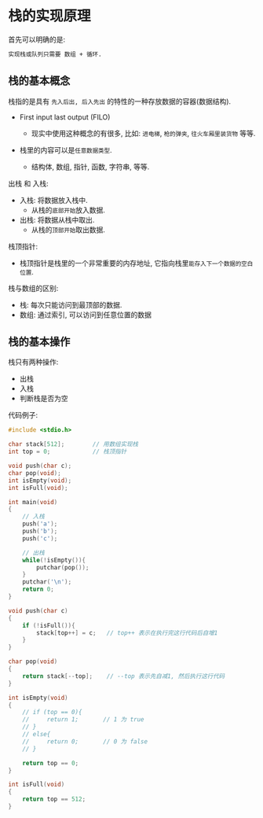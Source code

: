 # 栈的实现原理
首先可以明确的是:
```txt
实现栈或队列只需要 数组 + 循环.
```

## 栈的基本概念
栈指的是具有 `先入后出, 后入先出` 的特性的一种存放数据的容器(数据结构).
- First input last output (FILO)
  - 现实中使用这种概念的有很多, 比如: `进电梯`, `枪的弹夹`, `往火车厢里装货物` 等等.

- 栈里的内容可以是`任意数据类型`.
  - 结构体, 数组, 指针, 函数, 字符串, 等等.


出栈 和 入栈:
- 入栈: 将数据放入栈中.
  - 从栈的`底部开始`放入数据.
- 出栈: 将数据从栈中取出.
  - 从栈的`顶部开始`取出数据.

栈顶指针:
- 栈顶指针是栈里的一个非常重要的内存地址, 它指向栈里`能存入下一个数据的空白位置`.

栈与数组的区别:
- 栈: 每次只能访问到最顶部的数据.
- 数组: 通过索引, 可以访问到任意位置的数据



## 栈的基本操作
栈只有两种操作:
- 出栈
- 入栈
- 判断栈是否为空

代码例子:
```c
#include <stdio.h>

char stack[512];        // 用数组实现栈
int top = 0;            // 栈顶指针

void push(char c);
char pop(void);
int isEmpty(void);
int isFull(void);

int main(void)
{
    // 入栈
    push('a');
    push('b');
    push('c');

    // 出栈
    while(!isEmpty()){
        putchar(pop());
    }
    putchar('\n');
    return 0;
}

void push(char c)
{
    if (!isFull()){
        stack[top++] = c;   // top++ 表示在执行完这行代码后自增1
    }
}

char pop(void)
{
    return stack[--top];    // --top 表示先自减1, 然后执行这行代码
}

int isEmpty(void)
{
    // if (top == 0){
    //     return 1;       // 1 为 true
    // }
    // else{
    //     return 0;       // 0 为 false
    // }

    return top == 0;
}

int isFull(void)
{
    return top == 512;
}

```

